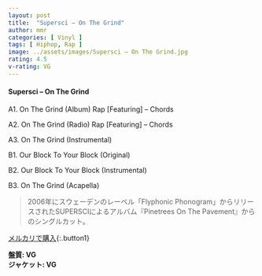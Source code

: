```yaml
---
layout: post
title:  "Supersci – On The Grind"
author: mmr
categories: [ Vinyl ]
tags: [ Hiphop, Rap ]
image: ../assets/images/Supersci – On The Grind.jpg
rating: 4.5
v-rating: VG
---
```


#### Supersci – On The Grind

A1. On The Grind (Album) Rap [Featuring] – Chords

A2. On The Grind (Radio) Rap [Featuring] – Chords

A3. On The Grind (Instrumental)

B1. Our Block To Your Block (Original)

B2. Our Block To Your Block (Instrumental)

B3. On The Grind (Acapella)

> 2006年にスウェーデンのレーベル「Flyphonic Phonogram」からリリースされたSUPERSCIによるアルバム『Pinetrees On The Pavement』からのシングルカット。


[メルカリで購入](https://jp.mercari.com/item/m21772983956){:.button1}

<div class="mt-4 mb-4 d-flex align-items-center">
<strong class="mr-1">盤質: VG</strong>
</div>
<div class="mt-4 mb-4 d-flex align-items-center">
<strong class="mr-1">ジャケット: VG</strong>
</div>
